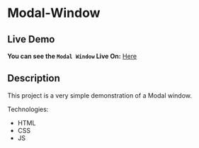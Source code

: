 # Modal-Window

## Live Demo
**You can see the `Modal Window` Live On:** [Here](https://barak-kuzi.github.io/Modal-Window/)


## Description
This project is a very simple demonstration of a Modal window.

Technologies:

- HTML
- CSS
- JS
